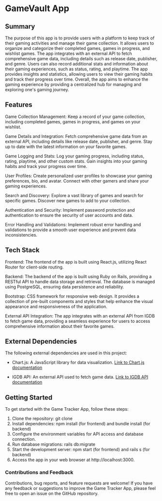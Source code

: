 # GameVault App


## Summary
The purpose of this app is to provide users with a platform to keep track of their gaming activities and manage their game collection. It allows users to organize and categorize their completed games, games in progress, and wishlist games. The app integrates with an external API to fetch comprehensive game data, including details such as release date, publisher, and genre. Users can also record additional stats and information about their gaming experiences, such as status, rating, and playtime. The app provides insights and statistics, allowing users to view their gaming habits and track their progress over time. Overall, the app aims to enhance the gaming experience by providing a centralized hub for managing and exploring one's gaming journey.

## Features
Game Collection Management: Keep a record of your game collection, including completed games, games in progress, and games on your wishlist.

Game Details and Integration: Fetch comprehensive game data from an external API, including details like release date, publisher, and genre. Stay up to date with the latest information on your favorite games.

Game Logging and Stats: Log your gaming progress, including status, rating, playtime, and other custom stats. Gain insights into your gaming habits and track your progress over time.

User Profiles: Create personalized user profiles to showcase your gaming preferences, bio, and avatar. Connect with other gamers and share your gaming experiences.

Search and Discovery: Explore a vast library of games and search for specific games. Discover new games to add to your collection.

Authentication and Security: Implement password protection and authentication to ensure the security of user accounts and data.

Error Handling and Validations: Implement robust error handling and validations to provide a smooth user experience and prevent data inconsistencies.

## Tech Stack
Frontend: The frontend of the app is built using React.js, utilizing React Router for client-side routing. 


Backend: The backend of the app is built using Ruby on Rails, providing a RESTful API to handle data storage and retrieval. The database is managed using PostgreSQL, ensuring data persistence and reliability.

Bootstrap: CSS framework for responsive web design. It provides a collection of pre-built components and styles that help enhance the visual appearance and responsiveness of the application.

External API Integration: The app integrates with an external API from IGDB to fetch game data, providing a seamless experience for users to access comprehensive information about their favorite games.


## External Dependencies

The following external dependencies are used in this project:

- Chart.js: A JavaScript library for data visualization. [Link to Chart.js documentation](https://www.chartjs.org/)

- IGDB API: An external API used to fetch game data. [Link to IGDB API documentation](https://www.igdb.com/api)
  

## Getting Started
To get started with the Game Tracker App, follow these steps:

1. Clone the repository: git clone <repository-url>
2. Install dependencies: npm install (for frontend) and bundle install (for backend)
3. Configure the environment variables for API access and database connection.
4. Run database migrations: rails db:migrate
5. Start the development server: npm start (for frontend) and rails s (for backend)
6. Access the app in your web browser at http://localhost:3000.

### Contributions and Feedback
Contributions, bug reports, and feature requests are welcome! If you have any feedback or suggestions to improve the Game Tracker App, please feel free to open an issue on the GitHub repository.